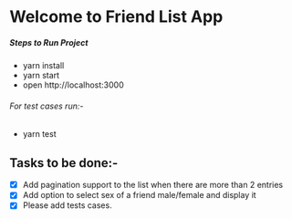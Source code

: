 # Welcome to Friend List App

##### Steps to Run Project
- yarn install
- yarn start
- open http://localhost:3000

###### For test cases run:-
- yarn test


## Tasks to be done:- 
 - [x] Add pagination support to the list when there are more than 2 entries
 - [x] Add option to select sex of a friend male/female and display it
 - [x] Please add tests cases.